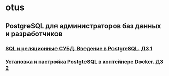 # otus
## PostgreSQL для администраторов баз данных и разработчиков

### [SQL и реляционные СУБД. Введение в PostgreSQL. ДЗ 1](https://github.com/korobkin-s/otus/blob/e485e0402b5bae21517f02e5d5240181d1ee814b/dz_1.md)

### [Установка и настройка PostgteSQL в контейнере Docker. ДЗ 2](https://github.com/korobkin-s/otus/blob/26f5f0ed6ced700a279aa2229445c45d7def0920/dz_2.md)
